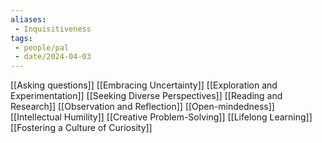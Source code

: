 ```yaml
---
aliases: 
 - Inquisitiveness
tags:
 - people/pal
 - date/2024-04-03
---
```


[[Asking questions]]
[[Embracing Uncertainty]]
[[Exploration and Experimentation]]
[[Seeking Diverse Perspectives]]
[[Reading and Research]]
[[Observation and Reflection]]
[[Open-mindedness]]
[[Intellectual Humility]]
[[Creative Problem-Solving]]
[[Lifelong Learning]]
[[Fostering a Culture of Curiosity]]
